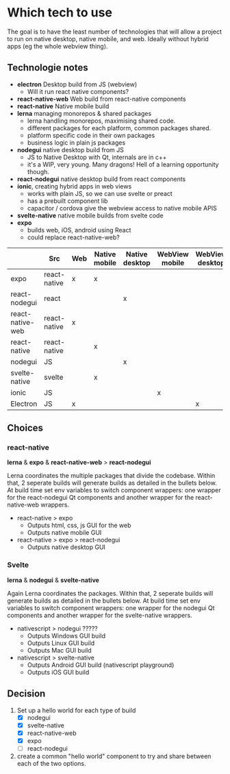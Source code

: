 # Which tech to use

The goal is to have the least number of technologies that will allow a project to run on native desktop, native mobile, and web. Ideally without hybrid apps (eg the whole webview thing). 

## Technologie notes

- **electron** Desktop build from JS (webview)
    - Will it run react native components?
- **react-native-web** Web build from react-native components
- **react-native** Native mobile build
- **lerna** managing monorepos & shared packages
    - lerna handling monorepos, maximising shared code.
    - different packages for each platform, common packages shared.
    - platform specific code in their own packages
    - business logic in plain js packages
- **nodegui** native desktop build from JS
    - JS to Native Desktop with Qt, internals are in c++
    - it's a WIP, very young. Many dragons! Hell of a learning opportunity though.
- **react-nodegui** native desktop build from react components
- **ionic**, creating hybrid apps in web views
    - works with plain JS, so we can use svelte or preact
    - has a prebuilt component lib
    - capacitor / cordova give the webview access to native mobile APIS
- **svelte-native** native mobile builds from svelte code
- **expo** 
    - builds web, iOS, android using React
    - could replace react-native-web?

|                  | Src          | Web | Native mobile | Native desktop | WebView mobile | WebView desktop |
|------------------|--------------|-----|---------------|----------------|----------------|-----------------|
| expo             | react-native | x   | x             |                |                |                 |
| react-nodegui    | react        |     |               | x              |                |                 |
| react-native-web | react-native | x   |               |                |                |                 |
| react-native     | react-native |     | x             |                |                |                 |
| nodegui          | JS           |     |               | x              |                |                 |
| svelte-native    | svelte       |     | x             |                |                |                 |
| ionic            | JS           |     |               |                | x              |                 |
| Electron         | JS           | x   |               |                |                | x               |

## Choices

### react-native
**lerna** & **expo** & **react-native-web** > **react-nodegui**

Lerna coordinates the multiple packages that divide the codebase. Within that, 2 seperate builds will generate builds as detailed in the bullets below. At build time set env variables to switch component wrappers: one wrapper for the react-nodegui Qt components and another wrapper for the react-native-web wrappers. 

- react-native > expo
    - Outputs html, css, js GUI for the web 
    - Outputs native mobile GUI
- react-native > expo > react-nodegui
    - Outputs native desktop GUI

### Svelte
**lerna** & **nodegui** & **svelte-native**

Again Lerna coordinates the packages. Within that, 2 seperate builds will generate builds as detailed in the bullets below. At build time set env variables to switch component wrappers: one wrapper for the nodegui Qt components and another wrapper for the svelte-native wrappers. 

- nativescript > nodegui ?????
    - Outputs Windows GUI build
    - Outputs Linux GUI build
    - Outputs Mac GUI build
- nativescript > svelte-native
    - Outputs Android GUI build (nativescript playground)
    - Outputs iOS GUI build

## Decision

1. Set up a hello world for each type of build
    - [x] nodegui 
    - [x] svelte-native
    - [x] react-native-web
    - [x] expo
    - [ ] react-nodegui
2. create a common "hello world" component to try and share between each of the two options.

